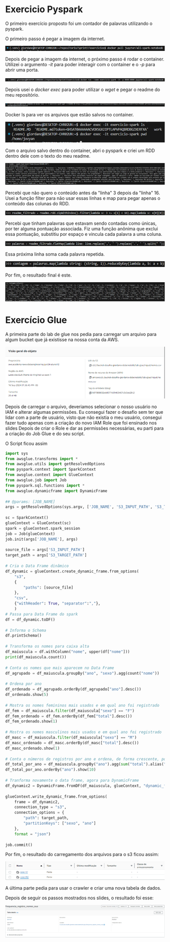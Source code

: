 # Exercicio Pyspark

O primeiro exercício proposto foi um contador de palavras utilizando o pyspark.

O primeiro passo é pegar a imagem da internet.

![alt text](pull_image.png)

Depois de pegar a imagem da internet, o próximo passo é rodar o container. Utilizei o argumento *-it* para poder interagir com o container e o *-p* para abrir uma porta.

![alt text](docker_run.png)

Depois usei o *docker exec* para poder utilizar o *wget* e pegar o readme do meu repositório.

![alt text](docker-wget.png)

Docker ls para ver os arquivos que estão salvos no container.

![alt text](docker-ls.png)

Com o arquivo salvo dentro do container, abri o pyspark e criei um RDD dentro dele com o texto do meu readme.

![alt text](up-df.png)

Percebi que não quero o conteúdo antes da "linha" 3 depois da "linha" 16. Usei a função filter para não usar essas linhas e map para pegar apenas o conteúdo das colunas do RDD.

![alt text](zip-index.png)

Percebi que tinham palavras que estavam sendo contadas como únicas, por ter alguma pontuação associada. Fiz uma função anônima que exclui essa pontuação, substitiu por espaço e vincula cada palavra a uma coluna.

![alt text](flatMap.png)

Essa próxima linha soma cada palavra repetida.

![alt text](map.png)

Por fim, o resultado final é este.

![alt text](print.png)

# Exercício Glue

A primeira parte do lab de glue nos pedia para carregar um arquivo para algum bucket que já existisse na nossa conta da AWS.

![alt text](upload-names.png)


Depois de carregar o arquivo, deveriamos selecionar o nosso usuário no IAM e alterar algumas permissões.
Eu consegui fazer o desafio sem ter que lidar com a parte de usuário, visto que não existia o meu usuário, consegui fazer tudo apenas com a criação do novo IAM Role que foi ensinado nos slides
Depois de criar o Role e dar as permissões necessárias, eu parti para a criação do Job Glue e do seu script.

O Script ficou assim

```python
import sys
from awsglue.transforms import *
from awsglue.utils import getResolvedOptions
from pyspark.context import SparkContext
from awsglue.context import GlueContext
from awsglue.job import Job
from pyspark.sql.functions import *
from awsglue.dynamicframe import DynamicFrame

## @params: [JOB_NAME]
args = getResolvedOptions(sys.argv, ['JOB_NAME', 'S3_INPUT_PATH', 'S3_TARGET_PATH'])

sc = SparkContext()
glueContext = GlueContext(sc)
spark = glueContext.spark_session
job = Job(glueContext)
job.init(args['JOB_NAME'], args)

source_file = args['S3_INPUT_PATH'] 
target_path = args['S3_TARGET_PATH']

# Cria o Data Frame dinâmico
df_dynamic = glueContext.create_dynamic_frame.from_options(
    "s3",
    {
        "paths": [source_file]
    },
    "csv",
    {"withHeader": True, "separator":","},
    )
# Passa para Data Frame do spark
df = df_dynamic.toDF()

# Informa o Schema
df.printSchema()

# Transforma os nomes para caixa alta
df_maiuscula = df.withColumn("nome", upper(df["nome"]))
print(df_maiuscula.count())

# Conta os nomes que mais aparecem no Data Frame
df_agrupado = df_maiuscula.groupBy("ano", "sexo").agg(count("nome"))

# Ordena por ano
df_ordenado = df_agrupado.orderBy(df_agrupado["ano"].desc())
df_ordenado.show(5)

# Mostra os nomes femininos mais usados e em qual ano foi registrado
df_fem = df_maiuscula.filter(df_maiuscula["sexo"] == "F")
df_fem_ordenado = df_fem.orderBy(df_fem["total"].desc())
df_fem_ordenado.show(1)

# Mostra os nomes masculinos mais usados e em qual ano foi registrado
df_masc = df_maiuscula.filter(df_maiuscula["sexo"] == "M")
df_masc_ordenado = df_masc.orderBy(df_masc["total"].desc())
df_masc_ordenado.show(1)

# Conta o números de registros por ano e ordena, de forma crescente, por ano
df_total_por_ano = df_maiuscula.groupBy("ano").agg(sum("total").alias("total_registros"))
df_total_por_ano.orderBy("ano").show(10)

# Tranforma novamente o data frame, agora para DynamicFrame
df_dynamic2 = DynamicFrame.fromDF(df_maiuscula, glueContext, "dynamic_frame_nomes")

glueContext.write_dynamic_frame.from_options(
    frame = df_dynamic2,
    connection_type = "s3",
    connection_options = {
        "path": target_path,
        "partitionKeys": ["sexo", "ano"]
    },
    format = "json")

job.commit()
```

Por fim, o resultado do carregamento dos arquivos para o s3 ficou assim:

![alt text](suc.png)

A última parte pedia para usar o crawler e criar uma nova tabela de dados.

Depois de seguir os passos mostrados nos slides, o resultado foi esse:

![alt text](suc-crawler.png)